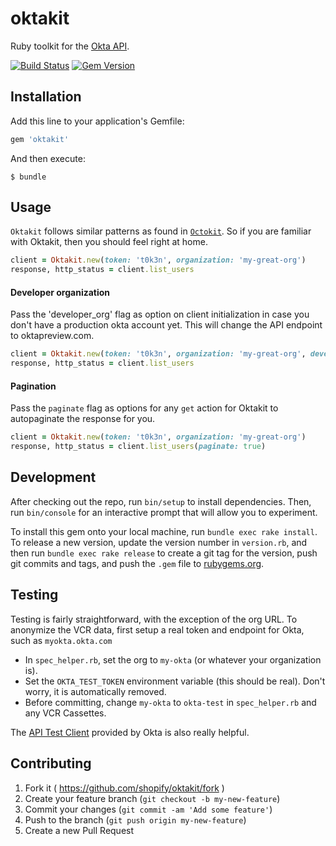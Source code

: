 # oktakit

Ruby toolkit for the [Okta API](http://developer.okta.com/docs/api/getting_started/design_principles.html).

[![Build Status](https://secure.travis-ci.org/Shopify/oktakit.png)](http://travis-ci.org/Shopify/oktakit)
[![Gem Version](https://badge.fury.io/rb/oktakit.png)](http://badge.fury.io/rb/oktakit)

## Installation

Add this line to your application's Gemfile:

```ruby
gem 'oktakit'
```

And then execute:

    $ bundle

## Usage

`Oktakit` follows similar patterns as found in [`Octokit`](https://github.com/octokit/octokit.rb). So if you are familiar with Oktakit, then you should feel right at home.

```ruby
client = Oktakit.new(token: 't0k3n', organization: 'my-great-org')
response, http_status = client.list_users
```

#### Developer organization
Pass the 'developer_org' flag as option on client initialization in case you don't have a production okta account yet. This will change the API endpoint to oktapreview.com.

```ruby
client = Oktakit.new(token: 't0k3n', organization: 'my-great-org', developer_org: true)
response, http_status = client.list_users
```

#### Pagination
Pass the `paginate` flag as options for any `get` action for Oktakit to autopaginate the response for you.

```ruby
client = Oktakit.new(token: 't0k3n', organization: 'my-great-org')
response, http_status = client.list_users(paginate: true)
```

## Development

After checking out the repo, run `bin/setup` to install dependencies. Then, run `bin/console` for an interactive prompt that will allow you to experiment.

To install this gem onto your local machine, run `bundle exec rake install`. To release a new version, update the version number in `version.rb`, and then run `bundle exec rake release` to create a git tag for the version, push git commits and tags, and push the `.gem` file to [rubygems.org](https://rubygems.org).

## Testing

Testing is fairly straightforward, with the exception of the org URL.
To anonymize the VCR data, first setup a real token and endpoint for Okta, such as `myokta.okta.com`

- In `spec_helper.rb`, set the org to `my-okta` (or whatever your organization is).
- Set the `OKTA_TEST_TOKEN` environment variable (this should be real). Don't worry, it is automatically removed.
- Before committing, change `my-okta` to `okta-test` in `spec_helper.rb` and any VCR Cassettes.

The [API Test Client](https://developer.okta.com/docs/api/getting_started/api_test_client) provided by Okta is also really helpful.

## Contributing

1. Fork it ( https://github.com/shopify/oktakit/fork )
2. Create your feature branch (`git checkout -b my-new-feature`)
3. Commit your changes (`git commit -am 'Add some feature'`)
4. Push to the branch (`git push origin my-new-feature`)
5. Create a new Pull Request
